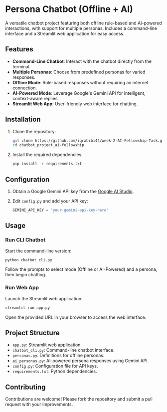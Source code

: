 # Persona Chatbot (Offline + AI)

A versatile chatbot project featuring both offline rule-based and AI-powered interactions, with support for multiple personas. Includes a command-line interface and a Streamlit web application for easy access.

## Features

- **Command-Line Chatbot**: Interact with the chatbot directly from the terminal.
- **Multiple Personas**: Choose from predefined personas for varied responses.
- **Offline Mode**: Rule-based responses without requiring an internet connection.
- **AI-Powered Mode**: Leverage Google's Gemini API for intelligent, context-aware replies.
- **Streamlit Web App**: User-friendly web interface for chatting.

## Installation

1. Clone the repository:
   ```bash
   git clone https://github.com/iqrabibi44/week-2-AI-Fellowship-Task.git
   cd chatbot_project_ai-fellowship
   ```

2. Install the required dependencies:
   ```bash
   pip install -r requirements.txt
   ```

## Configuration

1. Obtain a Google Gemini API key from the [Google AI Studio](https://makersuite.google.com/app/apikey).

2. Edit `config.py` and add your API key:
   ```python
   GEMINI_API_KEY = "your-gemini-api-key-here"
   ```

## Usage

### Run CLI Chatbot

Start the command-line version:
```bash
python chatbot_cli.py
```

Follow the prompts to select mode (Offline or AI-Powered) and a persona, then begin chatting.

### Run Web App

Launch the Streamlit web application:
```bash
streamlit run app.py
```

Open the provided URL in your browser to access the web interface.

## Project Structure

- `app.py`: Streamlit web application.
- `chatbot_cli.py`: Command-line chatbot interface.
- `personas.py`: Definitions for offline personas.
- `ai_personas.py`: AI-powered persona responses using Gemini API.
- `config.py`: Configuration file for API keys.
- `requirements.txt`: Python dependencies.

## Contributing

Contributions are welcome! Please fork the repository and submit a pull request with your improvements.

